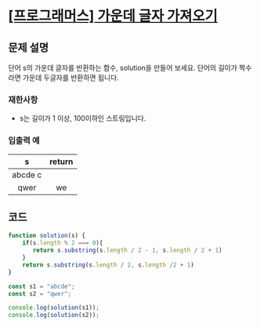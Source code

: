 # [\[프로그래머스\] 가운데 글자 가져오기](https://programmers.co.kr/learn/courses/30/lessons/12903)

## 문제 설명
단어 s의 가운데 글자를 반환하는 함수, solution을 만들어 보세요. 단어의 길이가 짝수라면 가운데 두글자를 반환하면 됩니다.

### 재한사항
- s는 길이가 1 이상, 100이하인 스트링입니다.

### 입출력 예
| s | return |
| :---: | :---: |
| abcde	c |
| qwer | we |

## 코드

```javascript
function solution(s) {
    if(s.length % 2 === 0){
       return s.substring(s.length / 2 - 1, s.length / 2 + 1)
    }
    return s.substring(s.length / 2, s.length /2 + 1)
}

const s1 = "abcde";
const s2 = "qwer";

console.log(solution(s1));
console.log(solution(s2));
```